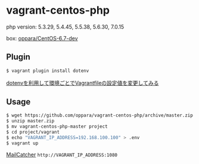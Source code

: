 # vagrant-centos-php

php version: 5.3.29, 5.4.45, 5.5.38, 5.6.30, 7.0.15

box: [oppara/CentOS-6.7-dev](https://app.vagrantup.com/oppara/boxes/CentOS-6.7-dev)

## Plugin

```bash
$ vagrant plugin install dotenv
```

[dotenvを利用して環境ごとでVagrantfileの設定値を変更してみる](http://blog.glidenote.com/blog/2014/02/26/vagrant-dotenv/)



## Usage

```bash
$ wget https://github.com/oppara/vagrant-centos-php/archive/master.zip
$ unzip master.zip
$ mv vagrant-centos-php-master project
$ cd project/vagrant
$ echo "VAGRANT_IP_ADDRESS=192.168.100.100" > .env
$ vagrant up
```

[MailCatcher](https://mailcatcher.me/)
`http://VAGRANT_IP_ADDRESS:1080`



